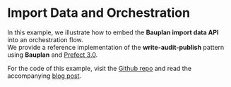 # Import Data and Orchestration

In this example, we illustrate how to embed the **Bauplan import data API** into an orchestration flow.  
We provide a reference implementation of the **write-audit-publish** pattern using **Bauplan** and [Prefect 3.0](https://docs-3.prefect.io/3.0/get-started/index).

For the code of this example, visit the [Github repo](https://github.com/BauplanLabs/wap_with_bauplan_and_prefect/tree/main) and read the accompanying [blog post](https://www.prefect.io/blog/prefect-on-the-lakehouse-write-audit-publish-pattern-with-bauplan).
